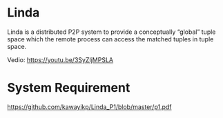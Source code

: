 # Linda
Linda  is a distributed P2P system to provide a conceptually “global” tuple space which the remote process can access the matched tuples in tuple space.

Vedio: https://youtu.be/3SyZIjMPSLA


# System Requirement
https://github.com/kawayikp/Linda_P1/blob/master/p1.pdf
